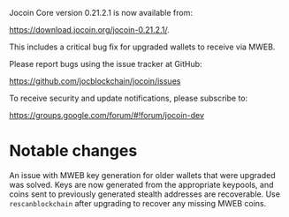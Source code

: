 Jocoin Core version 0.21.2.1 is now available from:

 <https://download.jocoin.org/jocoin-0.21.2.1/>.

This includes a critical bug fix for upgraded wallets to receive via MWEB.

Please report bugs using the issue tracker at GitHub:

  <https://github.com/jocblockchain/jocoin/issues>

To receive security and update notifications, please subscribe to:

  <https://groups.google.com/forum/#!forum/jocoin-dev>

Notable changes
===============

An issue with MWEB key generation for older wallets that were upgraded was solved.
Keys are now generated from the appropriate keypools, and coins sent to previously generated stealth addresses are recoverable.
Use `rescanblockchain` after upgrading to recover any missing MWEB coins.

